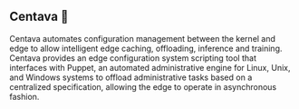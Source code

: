 ## Centava 👋


Centava automates configuration management between the kernel and edge to allow intelligent edge caching, offloading, inference and training. Centava provides an edge configuration system scripting tool that interfaces with Puppet, an automated administrative engine for Linux, Unix, and Windows systems to offload administrative tasks based on a centralized specification, allowing the edge to operate in asynchronous fashion.


